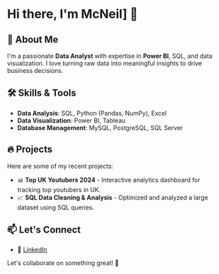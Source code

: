 # Hi there, I'm McNeil] 👋

## 🚀 About Me
I'm a passionate **Data Analyst** with expertise in **Power BI**, SQL, and data visualization. I love turning raw data into meaningful insights to drive business decisions. 

## 🛠️ Skills & Tools
- **Data Analysis**: SQL, Python (Pandas, NumPy), Excel
- **Data Visualization**: Power BI, Tableau
- **Database Management**: MySQL, PostgreSQL, SQL Server


## 🔥 Projects
Here are some of my recent projects:
- 📊 **Top UK Youtubers 2024** - Interactive analytics dashboard for tracking top youtubers in UK.
- 📈 **SQL Data Cleaning & Analysis** - Optimized and analyzed a large dataset using SQL queries.


## 📫 Let's Connect
- 💼 [LinkedIn](https://www.linkedin.com/in/mcneilafegbah)


Let's collaborate on something great! 🚀

